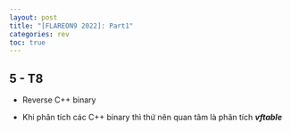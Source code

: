 ```yaml
---
layout: post
title: "[FLAREON9 2022]: Part1"
categories: rev
toc: true
---
```


## 5 - T8

- Reverse C++ binary

- Khi phân tích các C++ binary thì thứ nên quan tâm là phân tích ***vftable*** 



